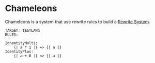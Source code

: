 Chameleons
==========
Chameleons is a system that use rewrite rules to build a [Rewrite System](https://en.wikipedia.org/wiki/Abstract_rewriting_system).


```
TARGET: TESTLANG
RULES:

IdnentityMulti:
    {| a * 1 |} => {| a |}
IdentityPlus:
    {| a + 0 |} => {| a |}

```
